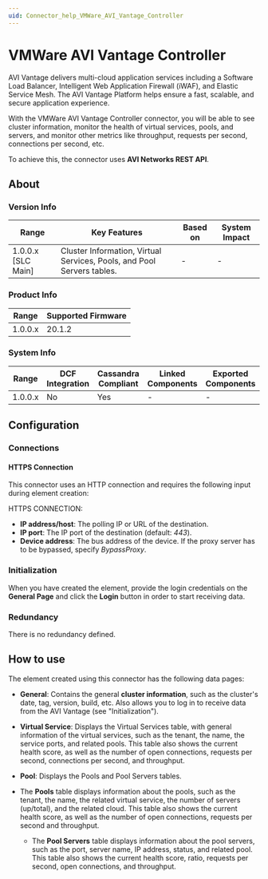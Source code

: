 ```yaml
---
uid: Connector_help_VMWare_AVI_Vantage_Controller
---
```


# VMWare AVI Vantage Controller

AVI Vantage delivers multi-cloud application services including a Software Load Balancer, Intelligent Web Application Firewall (iWAF), and Elastic Service Mesh. The AVI Vantage Platform helps ensure a fast, scalable, and secure application experience.

With the VMWare AVI Vantage Controller connector, you will be able to see cluster information, monitor the health of virtual services, pools, and servers, and monitor other metrics like throughput, requests per second, connections per second, etc.

To achieve this, the connector uses **AVI Networks REST API**.

## About

### Version Info

| **Range**            | **Key Features**                                                       | **Based on** | **System Impact** |
|----------------------|------------------------------------------------------------------------|--------------|-------------------|
| 1.0.0.x \[SLC Main\] | Cluster Information, Virtual Services, Pools, and Pool Servers tables. | \-           | \-                |

### Product Info

| **Range** | **Supported Firmware** |
|-----------|------------------------|
| 1.0.0.x   | 20.1.2                 |

### System Info

| **Range** | **DCF Integration** | **Cassandra Compliant** | **Linked Components** | **Exported Components** |
|-----------|---------------------|-------------------------|-----------------------|-------------------------|
| 1.0.0.x   | No                  | Yes                     | \-                    | \-                      |

## Configuration

### Connections

#### HTTPS Connection

This connector uses an HTTP connection and requires the following input during element creation:

HTTPS CONNECTION:

- **IP address/host**: The polling IP or URL of the destination.
- **IP port**: The IP port of the destination (default: *443*).
- **Device address**: The bus address of the device. If the proxy server has to be bypassed, specify *BypassProxy*.

### Initialization

When you have created the element, provide the login credentials on the **General Page** and click the **Login** button in order to start receiving data.

### Redundancy

There is no redundancy defined.

## How to use

The element created using this connector has the following data pages:

- **General**: Contains the general **cluster information**, such as the cluster's date, tag, version, build, etc. Also allows you to log in to receive data from the AVI Vantage (see "Initialization").

- **Virtual Service**: Displays the Virtual Services table, with general information of the virtual services, such as the tenant, the name, the service ports, and related pools. This table also shows the current health score, as well as the number of open connections, requests per second, connections per second, and throughput.

- **Pool**: Displays the Pools and Pool Servers tables.

- The **Pools** table displays information about the pools, such as the tenant, the name, the related virtual service, the number of servers (up/total), and the related cloud. This table also shows the current health score, as well as the number of open connections, requests per second and throughput.
  - The **Pool Servers** table displays information about the pool servers, such as the port, server name, IP address, status, and related pool. This table also shows the current health score, ratio, requests per second, open connections, and throughput.
